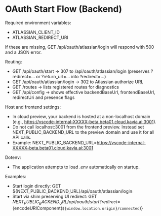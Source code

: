 # OAuth Start Flow (Backend)

Required environment variables:
- ATLASSIAN_CLIENT_ID
- ATLASSIAN_REDIRECT_URI

If these are missing, GET /api/oauth/atlassian/login will respond with 500 and a JSON error.

Routing:
- GET /api/oauth/start -> 307 to /api/oauth/atlassian/login (preserves ?redirect=... or ?return_url=... into ?redirect=...)
- GET /api/oauth/atlassian/login -> 302 to Atlassian authorize URL
- GET /routes -> lists registered routes for diagnostics
- GET /api/config -> shows effective backendBaseUrl, frontendBaseUrl, redirectUri and presence flags

Host and frontend settings:
- In cloud preview, your backend is hosted at a non-localhost domain (e.g., https://vscode-internal-XXXXX-beta.beta01.cloud.kavia.ai:3001).
- Do not call localhost:3001 from the frontend preview. Instead set NEXT_PUBLIC_BACKEND_URL to the preview domain and use it for all API calls.
- Example:
  NEXT_PUBLIC_BACKEND_URL=https://vscode-internal-XXXXX-beta.beta01.cloud.kavia.ai:3001

Dotenv:
- The application attempts to load .env automatically on startup.

Examples:
- Start login directly:
  GET ${NEXT_PUBLIC_BACKEND_URL}/api/oauth/atlassian/login
- Start via shim preserving UI redirect:
  GET ${NEXT_PUBLIC_BACKEND_URL}/api/oauth/start?redirect=${encodeURIComponent(`${window.location.origin}/connected`)}

